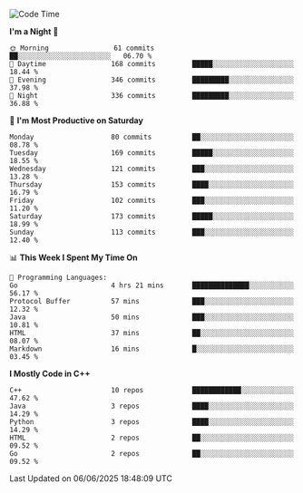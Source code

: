 <!--START_SECTION:waka-->
![Code Time](http://img.shields.io/badge/Code%20Time-392%20hrs%2043%20mins-blue)

**I'm a Night 🦉** 

```text
🌞 Morning                61 commits          ██░░░░░░░░░░░░░░░░░░░░░░░   06.70 % 
🌆 Daytime                168 commits         █████░░░░░░░░░░░░░░░░░░░░   18.44 % 
🌃 Evening                346 commits         █████████░░░░░░░░░░░░░░░░   37.98 % 
🌙 Night                  336 commits         █████████░░░░░░░░░░░░░░░░   36.88 % 
```
📅 **I'm Most Productive on Saturday** 

```text
Monday                   80 commits          ██░░░░░░░░░░░░░░░░░░░░░░░   08.78 % 
Tuesday                  169 commits         █████░░░░░░░░░░░░░░░░░░░░   18.55 % 
Wednesday                121 commits         ███░░░░░░░░░░░░░░░░░░░░░░   13.28 % 
Thursday                 153 commits         ████░░░░░░░░░░░░░░░░░░░░░   16.79 % 
Friday                   102 commits         ███░░░░░░░░░░░░░░░░░░░░░░   11.20 % 
Saturday                 173 commits         █████░░░░░░░░░░░░░░░░░░░░   18.99 % 
Sunday                   113 commits         ███░░░░░░░░░░░░░░░░░░░░░░   12.40 % 
```


📊 **This Week I Spent My Time On** 

```text
💬 Programming Languages: 
Go                       4 hrs 21 mins       ██████████████░░░░░░░░░░░   56.17 % 
Protocol Buffer          57 mins             ███░░░░░░░░░░░░░░░░░░░░░░   12.32 % 
Java                     50 mins             ███░░░░░░░░░░░░░░░░░░░░░░   10.81 % 
HTML                     37 mins             ██░░░░░░░░░░░░░░░░░░░░░░░   08.07 % 
Markdown                 16 mins             █░░░░░░░░░░░░░░░░░░░░░░░░   03.45 % 
```

**I Mostly Code in C++** 

```text
C++                      10 repos            ████████████░░░░░░░░░░░░░   47.62 % 
Java                     3 repos             ████░░░░░░░░░░░░░░░░░░░░░   14.29 % 
Python                   3 repos             ████░░░░░░░░░░░░░░░░░░░░░   14.29 % 
HTML                     2 repos             ██░░░░░░░░░░░░░░░░░░░░░░░   09.52 % 
Go                       2 repos             ██░░░░░░░░░░░░░░░░░░░░░░░   09.52 % 
```




 Last Updated on 06/06/2025 18:48:09 UTC
<!--END_SECTION:waka-->
